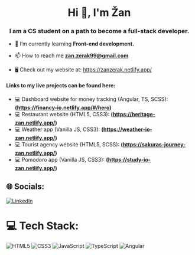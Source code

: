 <h1 align="center">Hi 👋, I'm Žan</h1>
<h3 align="center">I am a CS student on a path to become a full-stack developer.</h3>

- 🌱 I’m currently learning **Front-end development.**

- 📫 How to reach me **zan.zerak99@gmail.com**
- 🖥️ Check out my website at: https://zanzerak.netlify.app/

 <h4>Links to my live projects can be found here:</h4>

 
- 💻 Dashboard website for money tracking (Angular, TS, SCSS): **(https://financy-io.netlify.app/#/hero)**
- 💻 Restaurant website (HTML5, CSS3): **(https://heritage-zan.netlify.app/)**
- 💻 Weather app (Vanilla JS, CSS3): **(https://weather-io-zan.netlify.app/)**
- 💻 Tourist agency website (HTML5, SCSS): **(https://sakuras-journey-zan.netlify.app/)**
- 💻 Pomodoro app (Vanilla JS, CSS3): **(https://study-io-zan.netlify.app/)**


## 🌐 Socials:
[![LinkedIn](https://img.shields.io/badge/LinkedIn-%230077B5.svg?logo=linkedin&logoColor=white)](https://www.linkedin.com/in/zanzerak/) 

# 💻 Tech Stack:
![HTML5](https://img.shields.io/badge/html5-%23E34F26.svg?style=for-the-badge&logo=html5&logoColor=white) ![CSS3](https://img.shields.io/badge/css3-%231572B6.svg?style=for-the-badge&logo=css3&logoColor=white) ![JavaScript](https://img.shields.io/badge/javascript-%23323330.svg?style=for-the-badge&logo=javascript&logoColor=%23F7DF1E) ![TypeScript](https://img.shields.io/badge/typescript-%23007ACC.svg?style=for-the-badge&logo=typescript&logoColor=white) ![Angular](https://img.shields.io/badge/angular-%23DD0031.svg?style=for-the-badge&logo=angular&logoColor=white)



